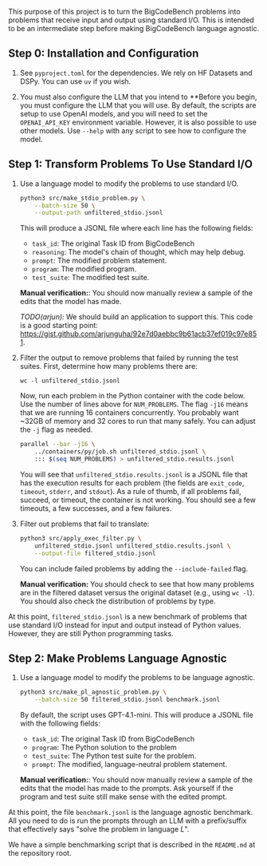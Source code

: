 This purpose of this project is to turn the BigCodeBench problems into
problems that receive input and output using standard I/O. This is intended to
be an intermediate step before making BigCodeBench language agnostic.

## Step 0: Installation and Configuration

1. See `pyproject.toml` for the dependencies. We rely on HF Datasets
   and DSPy. You can use `uv` if you wish.

2. You must also configure the LLM that you intend to **Before you begin, you
   must configure the LLM that you will use. By default, the scripts are setup
   to use OpenAI models, and you will need to set the `OPENAI_API_KEY`
   environment variable. However, it is also possible to use other models. Use
   `--help` with any script to see how to configure the model.

## Step 1: Transform Problems To Use Standard I/O

1. Use a language model to modify the problems to use standard I/O.

   ```bash
   python3 src/make_stdio_problem.py \
       --batch-size 50 \
       --output-path unfiltered_stdio.jsonl
   ```

   This will produce a JSONL file where each line has the following fields:

   - `task_id`: The original Task ID from BigCodeBench
   - `reasoning`: The model's chain of thought, which may help debug.
   - `prompt`: The modified problem statement.
   - `program`: The modified program.
   - `test_suite`: The modified test suite.

   **Manual verification:**: You should now manually review a sample of the 
   edits that the model has made.

   *TODO(arjun):* We should build an application to support this. This
   code is a good starting point: https://gist.github.com/arjunguha/92e7d0aebbc9b61acb37ef019c97e851.

2. Filter the output to remove problems that failed by running the test suites.
   First, determine how many problems there are:

   ```
   wc -l unfiltered_stdio.jsonl
   ```

   Now, run each problem in the Python container with the code below.
   Use the number of lines above for `NUM_PROBLEMS`. The flag `-j16` means
   that we are running 16 containers concurrently. You probably want ~32GB of
   memory and 32 cores to run that many safely. You can adjust the `-j` flag as
   needed.

   ```bash
   parallel --bar -j16 \
       ../containers/py/job.sh unfiltered_stdio.jsonl \
       ::: $(seq NUM_PROBLEMS) > unfiltered_stdio.results.jsonl
   ```

   You will see that `unfiltered_stdio.results.jsonl` is a JSONL file that has
   the execution results for each problem (the fields are `exit_code`, `timeout`,
   `stderr`, and `stdout`). As a rule of thumb, if all problems fail, succeed,
   or timeout, the container is not working. You should see a few timeouts,
   a few successes, and a few failures.

3. Filter out problems that fail to translate:

   ```bash
   python3 src/apply_exec_filter.py \
       unfiltered_stdio.jsonl unfiltered_stdio.results.jsonl \
       --output-file filtered_stdio.jsonl
   ```

   You can include failed problems by adding the `--include-failed` flag.

    **Manual verification:** You should check to see that how many problems are
    in the filtered dataset versus the original dataset (e.g., using `wc -l`).
    You should also check the distribution of problems by type.
   

At this point, `filtered_stdio.jsonl` is a new benchmark of problems that
use standard I/O instead for input and output instead of Python values. However,
they are still Python programming tasks.

## Step 2: Make Problems Language Agnostic


1. Use a language model to modify the problems to be language agnostic.

   ```bash
   python3 src/make_pl_agnostic_problem.py \
       --batch-size 50 filtered_stdio.jsonl benchmark.jsonl
   ```

   By default, the script uses GPT-4.1-mini. This will produce a JSONL file with
   the following fields:

   - `task_id`: The original Task ID from BigCodeBench
   - `program`: The Python solution to the problem
   - `test_suite`: The Python test suite for the problem.
   - `prompt`: The modified, language-neutral problem statement.

   **Manual verification:**: You should now manually review a sample of the 
   edits that the model has made to the prompts. Ask yourself if the
   program and test suite still make sense with the edited prompt.

At this point, the file `benchmark.jsonl` is the language agnostic benchmark.
All you need to do is run the prompts through an LLM with a
prefix/suffix that effectively says "solve the problem in language *L*".

We have a simple benchmarking script that is described in the `README.md`
at the repository root.